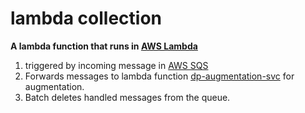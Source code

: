 lambda collection
========

__A lambda function that runs in [AWS Lambda](http://aws.amazon.com/lambda/)__

1. triggered by incoming message in [AWS SQS](http://aws.amazon.com/sqs/)
2. Forwards messages to lambda function [dp-augmentation-svc](https://github.com/skawtus/dp-augmentation-svc) for augmentation.
3. Batch deletes handled messages from the queue.

